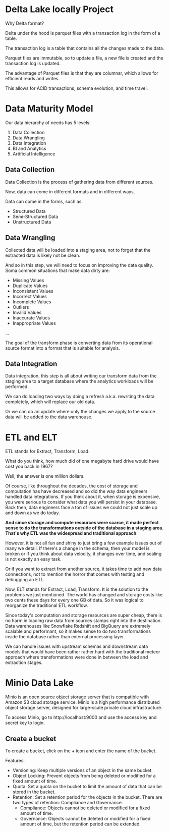 # Delta Lake locally Project

Why Delta format?

Delta under the hood is parquet files
with a transaction log in the form of a table.

The transaction log is a table that contains all the changes made to the data.

Parquet files are immutable, so to update a file, a new file is created and the transaction log is updated.

The advantage of Parquet files is that they are columnar, which allows for efficient reads and writes.

This allows for ACID transactions, schema evolution, and time travel.

# Data Maturity Model

Our data hierarchy of needs has 5 levels:

1. Data Collection
2. Data Wrangling
3. Data Integration
4. BI and Analytics
5. Artificial Intelligence

## Data Collection

Data Collection is the process of gathering data from different sources.

Now, data can come in different formats and in different ways.

Data can come in the forms, such as:

- Structured Data
- Semi-Structured Data
- Unstructured Data

## Data Wrangling

Collected data will be loaded into a staging area, not to forget that the extracted data
is likely not be clean.

And so in this step, we will need to focus on improving the data quality.
Soma common situations that make data dirty are:

- Missing Values
- Duplicate Values
- Inconsistent Values
- Incorrect Values
- Incomplete Values
- Outliers
- Invalid Values
- Inaccurate Values
- Inappropriate Values

...

The goal of the transform phase is converting data from its operational source format into a format that is suitable for analysis.

## Data Integration

Data integration, this step is all about writing our transform data from the staging area to a target
database where the analytics workloads will be performed.


We can do loading two ways by doing a refresh a.k.a. rewriting the data completely, which will replace
our old data.

Or we can do an update where only the changes we apply to the source data will be added to the data
warehouse.

# ETL and ELT

ETL stands for Extract, Transform, Load.

What do you think, how much did of one megabyte hard drive would have cost you back in 1967?

Well, the answer is one million dollars.

Of course, like throughout the decades, the cost of storage and computation has have decreased and
so did the way data engineers handled data integrations.
If you think about it, when storage is expensive, you were serious to consider what data you will
persist in your database.
Back then, data engineers face a ton of issues we could not just scale up and down as we do today.

**And since storage and compute resources were scarce, it made perfect sense to do the transformations
outside of the database in a staging area. That's why ETL was the widespread and traditional approach**.

However, it is not all fun and shiny to just bring a few example issues out of many we detail.
If there's a change in the schema, then your model is broken or if you think about
data velocity, it changes over time, and scaling is not exactly an easy task.

Or if you want to extract from another source, it takes time to add new data connections, not to mention
the horror that comes with testing and debugging an ETL.

Now, ELT stands for Extract, Load, Transform. It is the solution to the problems we just mentioned.
The world has changed and storage costs like two cents these days for every one GB
of data. So it was logical to reorganize the traditional ETL workflow.

Since today's computation and storage resources are super cheap, there is no harm in loading raw data
from sources stamps right into the destination.
Data warehouses like Snowflake Redshift and BigQuery are extremely scalable and performant, so it makes
sense to do two transformations inside the database rather than external processing layer.

We can handle issues with upstream schemas and downstream data models that would have been rather rather
hard with the traditional meteor approach where transformations were done in between the load and extraction
stages.

# Minio Data Lake

Minio is an open source object storage server that is compatible with Amazon S3 cloud storage service.
Minio is a high performance distributed object storage server, designed for large-scale private cloud infrastructure.

To access Minio, go to http://localhost:9000 and use the access key and secret key to login.

## Create a bucket

To create a bucket, click on the + icon and enter the name of the bucket.

Features:
* Versioning: Keep multiple versions of an object in the same bucket.
* Object Locking: Prevent objects from being deleted or modified for a fixed amount of time.
* Quota: Set a quota on the bucket to limit the amount of data that can be stored in the bucket.
* Retention: Set a retention period for the objects in the bucket. There are two types of retention: Compliance and Governance.
    * Compliance: Objects cannot be deleted or modified for a fixed amount of time.
    * Governance: Objects cannot be deleted or modified for a fixed amount of time, but the retention period can be extended.
  

